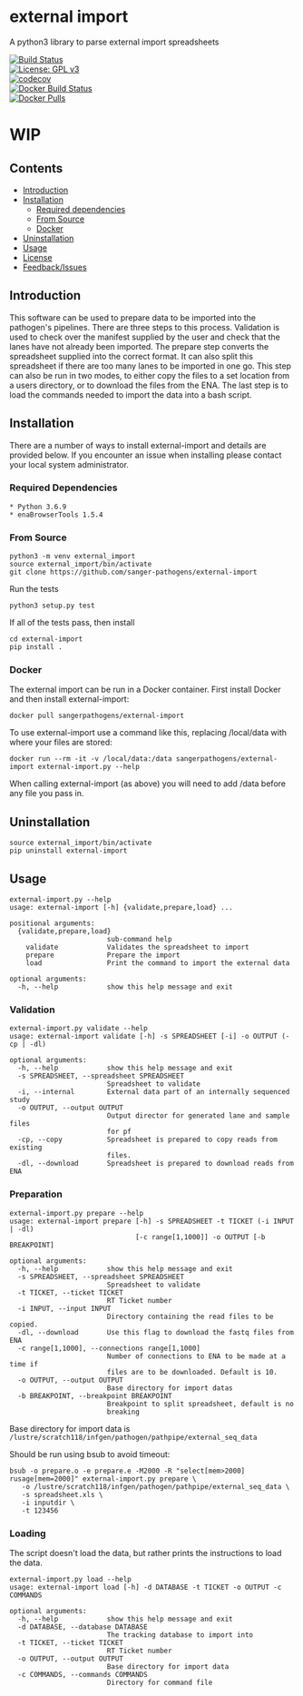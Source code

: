# external import
A python3 library to parse external import spreadsheets

[![Build Status](https://travis-ci.org/sanger-pathogens/external-import.svg?branch=master)](https://travis-ci.org/sanger-pathogens/external-import)   
[![License: GPL v3](https://img.shields.io/badge/license-GPL%20v3-brightgreen.svg)](https://github.com/sanger-pathogens/external-import/blob/master/LICENSE)   
[![codecov](https://codecov.io/gh/sanger-pathogens/external-import/branch/master/graph/badge.svg)](https://codecov.io/gh/sanger-pathogens/external-import)   
[![Docker Build Status](https://img.shields.io/docker/cloud/build/sangerpathogens/external-import.svg)](https://hub.docker.com/r/sangerpathogens/external-import)  
[![Docker Pulls](https://img.shields.io/docker/pulls/sangerpathogens/external-import.svg)](https://hub.docker.com/r/sangerpathogens/external-import)  

# WIP
## Contents
  * [Introduction](#introduction)
  * [Installation](#installation)
    * [Required dependencies](#required-dependencies)
    * [From Source](#from-source)
    * [Docker](#docker)
  * [Uninstallation](#uninstallation)
  * [Usage](#usage)
  * [License](#license)
  * [Feedback/Issues](#feedbackissues)


## Introduction
This software can be used to prepare data to be imported into the pathogen's pipelines. There are three steps to this process. 
Validation is used to check over the manifest supplied by the user and check that the lanes have not already been imported. 
The prepare step converts the spreadsheet supplied into the correct format. It can also split this spreadsheet if there are 
too many lanes to be imported in one go. This step can also be run in two modes, to either copy the files to a set location 
from a users directory, or to download the files from the ENA. The last step is to load the commands needed to import the data 
into a bash script.  

## Installation
There are a number of ways to install external-import and details are provided below. If you encounter an issue when installing <software name> please contact your local system administrator.
### Required Dependencies 
    * Python 3.6.9
    * enaBrowserTools 1.5.4

### From Source
```
python3 -m venv external_import
source external_import/bin/activate
git clone https://github.com/sanger-pathogens/external-import
```
Run the tests 
```
python3 setup.py test
```
If all of the tests pass, then install 
```
cd external-import
pip install .
```

### Docker
The external import can be run in a Docker container. First install Docker 
and then install external-import:

    docker pull sangerpathogens/external-import

To use external-import use a command like this, replacing /local/data with where your files are stored:

    docker run --rm -it -v /local/data:/data sangerpathogens/external-import external-import.py --help

When calling external-import (as above) you will need to add /data before any file you pass in.

## Uninstallation
```
source external_import/bin/activate
pip uninstall external-import
```

## Usage
```
external-import.py --help
usage: external-import [-h] {validate,prepare,load} ...

positional arguments:
  {validate,prepare,load}
                        sub-command help
    validate            Validates the spreadsheet to import
    prepare             Prepare the import
    load                Print the command to import the external data

optional arguments:
  -h, --help            show this help message and exit
```

### Validation
```
external-import.py validate --help
usage: external-import validate [-h] -s SPREADSHEET [-i] -o OUTPUT (-cp | -dl)

optional arguments:
  -h, --help            show this help message and exit
  -s SPREADSHEET, --spreadsheet SPREADSHEET
                        Spreadsheet to validate
  -i, --internal        External data part of an internally sequenced study
  -o OUTPUT, --output OUTPUT
                        Output director for generated lane and sample files
                        for pf
  -cp, --copy           Spreadsheet is prepared to copy reads from existing
                        files.
  -dl, --download       Spreadsheet is prepared to download reads from ENA
```

### Preparation
```
external-import.py prepare --help
usage: external-import prepare [-h] -s SPREADSHEET -t TICKET (-i INPUT | -dl)
                               [-c range[1,1000]] -o OUTPUT [-b BREAKPOINT]

optional arguments:
  -h, --help            show this help message and exit
  -s SPREADSHEET, --spreadsheet SPREADSHEET
                        Spreadsheet to validate
  -t TICKET, --ticket TICKET
                        RT Ticket number
  -i INPUT, --input INPUT
                        Directory containing the read files to be copied.
  -dl, --download       Use this flag to download the fastq files from ENA
  -c range[1,1000], --connections range[1,1000]
                        Number of connections to ENA to be made at a time if
                        files are to be downloaded. Default is 10.
  -o OUTPUT, --output OUTPUT
                        Base directory for import datas
  -b BREAKPOINT, --breakpoint BREAKPOINT
                        Breakpoint to split spreadsheet, default is no
                        breaking

```
Base directory for import data is ```/lustre/scratch118/infgen/pathogen/pathpipe/external_seq_data```

Should be run using bsub to avoid timeout:
```
bsub -o prepare.o -e prepare.e -M2000 -R "select[mem>2000] rusage[mem=2000]" external-import.py prepare \
   -o /lustre/scratch118/infgen/pathogen/pathpipe/external_seq_data \
   -s spreadsheet.xls \
   -i inputdir \
   -t 123456 
```

### Loading
The script doesn't load the data, but rather prints the instructions to load the data.
```
external-import.py load --help
usage: external-import load [-h] -d DATABASE -t TICKET -o OUTPUT -c COMMANDS

optional arguments:
  -h, --help            show this help message and exit
  -d DATABASE, --database DATABASE
                        The tracking database to import into
  -t TICKET, --ticket TICKET
                        RT Ticket number
  -o OUTPUT, --output OUTPUT
                        Base directory for import data
  -c COMMANDS, --commands COMMANDS
                        Directory for command file
```
<!--
## License
<software name> is free software, licensed under [<license>](link_to_license_file_on_github).

## Feedback/Issues
Please report any issues to the [issues page](link_to_github_issues_page) or email path-help@sanger.ac.uk <or appropriate tool email list e.g. iva@sanger.ac.uk>.

## Citation
If you use this software please cite:
<Insert citation (journal publication, bioarxiv, JOSS or github repo)>

Also include any additional references that should be cited.

## Further Information (optional)
For more information on this software see:
* [Software Web page](link_to_web_page)
* [Jupyter notebook tutorial](https://github.com/sanger-pathogens/pathogen-informatics-training)
-->

